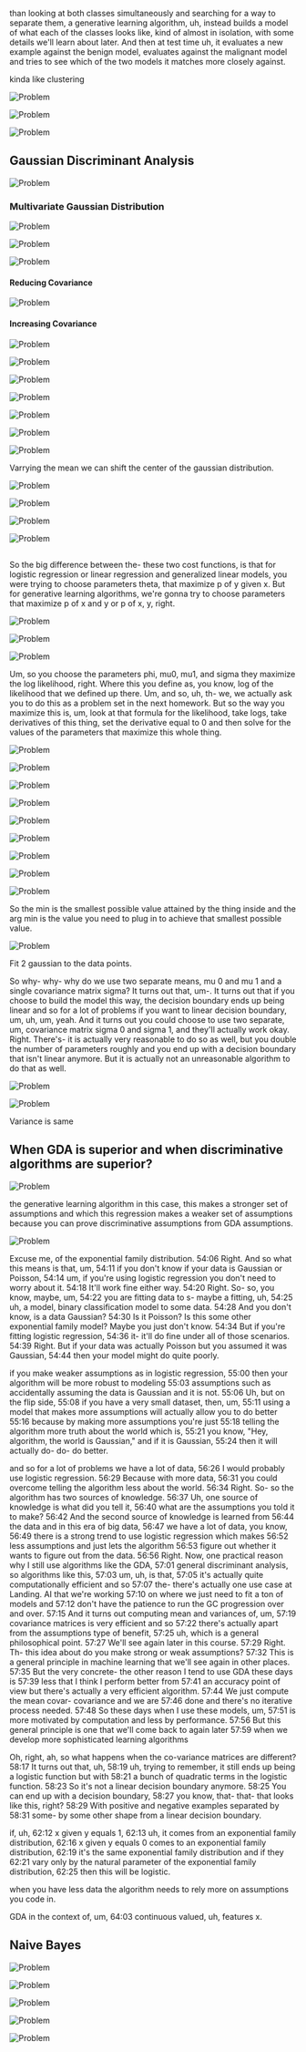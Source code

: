than looking at both classes simultaneously and searching for a way to separate them, a generative learning algorithm, uh, instead builds a model of what each of the classes looks like, kind of almost in isolation, with some details we'll learn about later. And then at test time uh, it evaluates a new example against the benign model, evaluates against the malignant model and tries to see which of the two models it matches more closely against. 

kinda like clustering

![Problem](./images/lecture5/img1.JPG)

![Problem](./images/lecture5/img2.JPG)

![Problem](./images/lecture5/img3.JPG)

## Gaussian Discriminant Analysis

![Problem](./images/lecture5/img4.JPG)

### Multivariate Gaussian Distribution

![Problem](./images/lecture5/img5.JPG)

![Problem](./images/lecture5/img6.JPG)

![Problem](./images/lecture5/img7.JPG)

#### Reducing Covariance

![Problem](./images/lecture5/img8.JPG)

#### Increasing Covariance

![Problem](./images/lecture5/img9.JPG)

![Problem](./images/lecture5/img10.JPG)

![Problem](./images/lecture5/img11.JPG)

![Problem](./images/lecture5/img12.JPG)

![Problem](./images/lecture5/img13.JPG)

![Problem](./images/lecture5/img14.JPG)

![Problem](./images/lecture5/img15.JPG)

Varrying the mean we can shift the center of the gaussian distribution.

![Problem](./images/lecture5/img16.JPG)

![Problem](./images/lecture5/img17.JPG)

![Problem](./images/lecture5/img18.JPG)

![Problem](./images/lecture5/img19.JPG)

##

So the big difference between the- these two cost functions, is that for logistic regression or linear regression and generalized linear models, you were trying to choose parameters theta, that maximize p of y given x. But for generative learning algorithms, we're gonna try to choose parameters that maximize p of x and y or p of x, y, right. 

![Problem](./images/lecture5/img20.JPG)

![Problem](./images/lecture5/img21.JPG)

![Problem](./images/lecture5/img22.JPG)

Um, so you choose the parameters phi, mu0, mu1, and sigma they maximize the log likelihood, right. Where this you define as, you know, log of the likelihood that we defined up there. Um, and so, uh, th- we, we actually ask you to do this as a problem set in the next homework. But so the way you maximize this is, um, look at that formula for the likelihood, take logs, take derivatives of this thing, set the derivative equal to 0 and then solve for the values of the parameters that maximize this whole thing. 

![Problem](./images/lecture5/img23.JPG)

![Problem](./images/lecture5/img24.JPG)

![Problem](./images/lecture5/img25.JPG)

![Problem](./images/lecture5/img26.JPG)

![Problem](./images/lecture5/img27.JPG)

![Problem](./images/lecture5/img28.JPG)

![Problem](./images/lecture5/img29.JPG)

![Problem](./images/lecture5/img30.JPG)

![Problem](./images/lecture5/img31.JPG)

So the min is the smallest possible value attained by the thing inside and the arg min is the value you need to plug in to achieve that smallest possible value.

![Problem](./images/lecture5/img32.JPG)

Fit 2 gaussian to the data points.

So why- why- why do we use two separate means, mu 0 and mu 1 and a single covariance matrix sigma? It turns out that, um-. It turns out that if you choose to build the model this way, the decision boundary ends up being linear and so for a lot of problems if you want to linear decision boundary, um, uh, um, yeah. And it turns out you could choose to use two separate, um, covariance matrix sigma 0 and sigma 1, and they'll actually work okay. Right. There's- it is actually very reasonable to do so as well, but you double the number of parameters roughly and you end up with a decision boundary that isn't linear anymore. But it is actually not an unreasonable algorithm to do that as well. 

![Problem](./images/lecture5/img33.JPG)

![Problem](./images/lecture5/img34.JPG)

Variance is same

## When GDA is superior and when discriminative algorithms are superior?

![Problem](./images/lecture5/img35.JPG)

the generative learning algorithm in this case, this makes a stronger set of assumptions and which this regression makes a weaker set of assumptions because you can prove discriminative assumptions from GDA assumptions. 

![Problem](./images/lecture5/img36.JPG)

Excuse me, of the exponential family distribution.
54:06
Right. And so what this means is that, um,
54:11
if you don't know if your data is Gaussian or Poisson,
54:14
um, if you're using logistic regression you don't need to worry about it.
54:18
It'll work fine either way.
54:20
Right. So- so, you know, maybe, um,
54:22
you are fitting data to s- maybe a fitting, uh,
54:25
uh, a model, binary classification model to some data.
54:28
And you don't know, is a data Gaussian?
54:30
Is it Poisson? Is this some other exponential family model? Maybe you just don't know.
54:34
But if you're fitting logistic regression,
54:36
it- it'll do fine under all of those scenarios.
54:39
Right. But if your data was actually Poisson but you assumed it was Gaussian,
54:44
then your model might do quite poorly. 

if you make weaker assumptions as in logistic regression,
55:00
then your algorithm will be more robust to modeling
55:03
assumptions such as accidentally assuming the data is Gaussian and it is not.
55:06
Uh, but on the flip side,
55:08
if you have a very small dataset, then, um,
55:11
using a model that makes more assumptions will actually allow you to do better
55:16
because by making more assumptions you're just
55:18
telling the algorithm more truth about the world which is,
55:21
you know, "Hey, algorithm, the world is Gaussian," and if it is Gaussian,
55:24
then it will actually do- do- do better. 

 and so for a lot of problems we have a lot of data,
56:26
I would probably use logistic regression.
56:29
Because with more data,
56:31
you could overcome telling the algorithm less about the world.
56:34
Right. So- so the algorithm has two sources of knowledge.
56:37
Uh, one source of knowledge is what did you tell it,
56:40
what are the assumptions you told it to make?
56:42
And the second source of knowledge is learned from
56:44
the data and in this era of big data,
56:47
we have a lot of data, you know,
56:49
there is a strong trend to use logistic regression which makes
56:52
less assumptions and just lets the algorithm
56:53
figure out whether it wants to figure out from the data.
56:56
Right. Now, one practical reason why I still use algorithms like the GDA,
57:01
general discriminant analysis, so algorithms like this,
57:03
um, uh, is that,
57:05
it's actually quite computationally efficient and so
57:07
the- there's actually one use case at Landing. AI that we're working
57:10
on where we just need to fit a ton of models and
57:12
don't have the patience to run the GC progression over and over.
57:15
And it turns out computing mean and variances of, um,
57:19
covariance matrices is very efficient and so
57:22
there's actually apart from the assumptions type of benefit,
57:25
uh, which is a general philosophical point.
57:27
We'll see again later in this course.
57:29
Right. Th- this idea about do you make strong or weak assumptions?
57:32
This is a general principle in machine learning that we'll see again in other places.
57:35
But the very concrete- the other reason I tend to use GDA these days is
57:39
less that I think I perform better from
57:41
an accuracy point of view but there's actually a very efficient algorithm.
57:44
We just compute the mean covar- covariance and we are
57:46
done and there's no iterative process needed.
57:48
So these days when I use these models, um,
57:51
is more motivated by computation and less by performance.
57:56
But this general principle is one that we'll come back to again later
57:59
when we develop more sophisticated learning algorithms

Oh, right, ah, so what happens when the co-variance matrices are different?
58:17
It turns out that, uh,
58:19
uh, trying to remember, it still ends up being a logistic function but with
58:21
a bunch of quadratic terms in the logistic function.
58:23
So it's not a linear decision boundary anymore.
58:25
You can end up with a decision boundary,
58:27
you know, that- that- that looks like this, right?
58:29
With positive and negative examples separated by
58:31
some- by some other shape from a linear decision boundary. 

if, uh,
62:12
x given y equals 1,
62:13
uh, it comes from an exponential family distribution,
62:16
x given y equals 0 comes to an exponential family distribution,
62:19
it's the same exponential family distribution and if they
62:21
vary only by the natural parameter of the exponential family distribution,
62:25
then this will be logistic. 

when you have less data the algorithm needs to rely more on assumptions you code in. 

GDA in the context of, um,
64:03
continuous valued, uh, features x. 

## Naive Bayes

![Problem](./images/lecture5/img37.JPG)

![Problem](./images/lecture5/img38.JPG)

![Problem](./images/lecture5/img39.JPG)

![Problem](./images/lecture5/img40.JPG)

![Problem](./images/lecture5/img41.JPG)